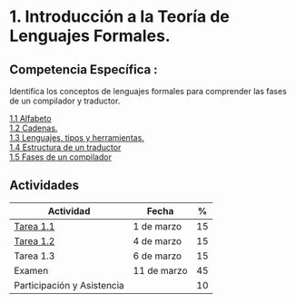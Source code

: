 # 1. Introducción a la Teoría de Lenguajes Formales.

## Competencia Específica :

Identifica los conceptos de lenguajes formales para comprender las fases de un compilador y traductor.

[1.1 Alfabeto](Tema1/1_1.ipynb) \
[1.2 Cadenas.](Tema1/1_2.ipynb) \
[1.3 Lenguajes, tipos y herramientas.](Tema1/1_3.ipynb) \
[1.4 Estructura de un traductor](Tema1/1_4.ipynb) \
[1.5 Fases de un compilador](Tema1/1_5.ipynb)

## Actividades

| Actividad                                                             | Fecha       | %  |
| --------------------------------------------------------------------- | ----------- | -- |
| [Tarea 1.1](issues/1) | 1 de marzo  | 15 |
| [Tarea 1.2](https://github.com/RodolfoBaume/LenguajesAutomatas/issues/2) | 4 de marzo  | 15 |
| Tarea 1.3                                                             | 6 de marzo  | 15 |
| Examen                                                                | 11 de marzo | 45 |
| Participación y Asistencia                                           |             | 10 |

